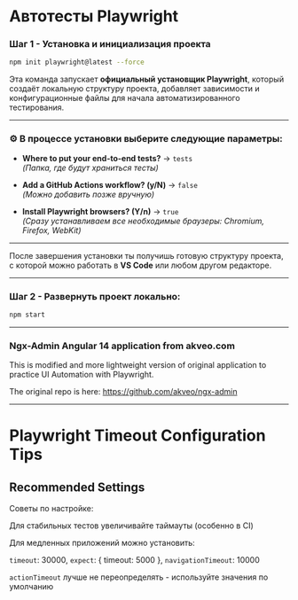 # Автотесты Playwright

### Шаг 1 - Установка и инициализация проекта

```bash
npm init playwright@latest --force
```

Эта команда запускает **официальный установщик Playwright**, который создаёт локальную структуру проекта, добавляет зависимости и конфигурационные файлы для начала автоматизированного тестирования.

---

### ⚙️ В процессе установки выберите следующие параметры:

- **Where to put your end-to-end tests?** → `tests`  
  *(Папка, где будут храниться тесты)*

- **Add a GitHub Actions workflow? (y/N)** → `false`  
  *(Можно добавить позже вручную)*

- **Install Playwright browsers? (Y/n)** → `true`  
  *(Сразу устанавливаем все необходимые браузеры: Chromium, Firefox, WebKit)*

---

После завершения установки ты получишь готовую структуру проекта, с которой можно работать в **VS Code** или любом другом редакторе.

---

### Шаг 2 - Развернуть проект локально:

```bash
npm start
```

---

### Ngx-Admin Angular 14 application from akveo.com

This is modified and more lightweight version of original application to practice UI Automation with Playwright.

The original repo is here: https://github.com/akveo/ngx-admin

______

# Playwright Timeout Configuration Tips

## Recommended Settings

Советы по настройке:

Для стабильных тестов увеличивайте таймауты (особенно в CI)

Для медленных приложений можно установить:

`timeout`: 30000,
`expect`: { timeout: 5000 },
`navigationTimeout`: 10000  

`actionTimeout` лучше не переопределять - используйте значения по умолчанию
